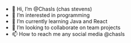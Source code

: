- 👋 Hi, I’m @Chasls (chas stevens)
- 👀 I’m interested in programming
- 🌱 I’m currently learning Java and React
- 💞️ I’m looking to collaborate on team projects
- 📫 How to reach me  any social media @chasls

<!---
Chasls/Chasls is a ✨ special ✨ repository because its `README.md` (this file) appears on your GitHub profile.
You can click the Preview link to take a look at your changes.
--->

